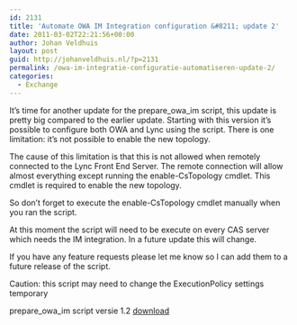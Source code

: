 ```yaml
---
id: 2131
title: 'Automate OWA IM Integration configuration &#8211; update 2'
date: 2011-03-02T22:21:56+00:00
author: Johan Veldhuis
layout: post
guid: http://johanveldhuis.nl/?p=2131
permalink: /owa-im-integratie-configuratie-automatiseren-update-2/
categories:
  - Exchange
---
```

It&#8217;s time for another update for the prepare\_owa\_im script, this update is pretty big compared to the earlier update. Starting with this version it&#8217;s possible to configure both OWA and Lync using the script. There is one limitation: it&#8217;s not possible to enable the new topology.

The cause of this limitation is that this is not allowed when remotely connected to the Lync Front End Server. The remote connection will allow almost everything except running the enable-CsTopology cmdlet. This cmdlet is required to enable the new topology.

So don&#8217;t forget to execute the enable-CsTopology cmdlet manually when you ran the script.

At this moment the script will need to be execute on every CAS server which needs the IM integration. In a future update this will change.

If you have any feature requests please let me know so I can add them to a future release of the script.

Caution: this script may need to change the ExecutionPolicy settings temporary

prepare\_owa\_im script versie 1.2 <a href="http://www.johanveldhuis.nl/tools/scripts/prepare_owa_im_v12.ps1" target="_self">download</a>